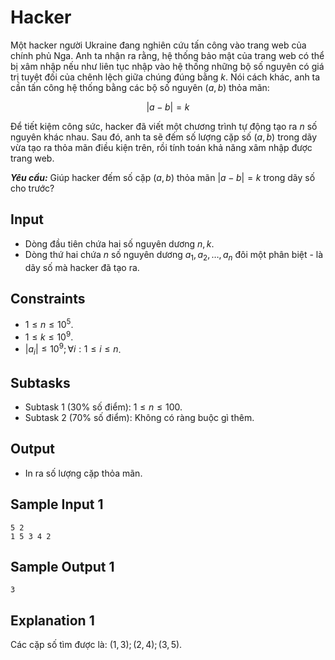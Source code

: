 # Hacker

Một hacker người Ukraine đang nghiên cứu tấn công vào trang web của chính phủ Nga. Anh ta nhận ra rằng, hệ thống bảo mật của trang web có thể bị xâm nhập nếu như liên tục nhập vào hệ thống những bộ số nguyên có giá trị tuyệt đối của chênh lệch giữa chúng đúng bằng $k$. Nói cách khác, anh ta cần tấn công hệ thống bằng các bộ số nguyên $(a, b)$ thỏa mãn:

$$|a - b| = k$$

Để tiết kiệm công sức, hacker đã viết một chương trình tự động tạo ra $n$ số nguyên khác nhau. Sau đó, anh ta sẽ đếm số lượng cặp số $(a, b)$ trong dãy vừa tạo ra thỏa mãn điều kiện trên, rồi tính toán khả năng xâm nhập được trang web.

***Yêu cầu:*** Giúp hacker đếm số cặp $(a, b)$ thỏa mãn $|a - b| = k$ trong dãy số cho trước?

## Input

- Dòng đầu tiên chứa hai số nguyên dương $n, k$.
- Dòng thứ hai chứa $n$ số nguyên dương $a_1, a_2, \dots, a_n$ đôi một phân biệt - là dãy số mà hacker đã tạo ra.

## Constraints

- $1 \le n \le 10^5$.
- $1 \le k \le 10^9$.
- $|a_i| \le 10^9; \forall i: 1 \le i \le n$.

## Subtasks

- Subtask $1$ ($30\%$ số điểm): $1 \le n \le 100$.
- Subtask $2$ ($70\%$ số điểm): Không có ràng buộc gì thêm.

## Output

- In ra số lượng cặp thỏa mãn.

## Sample Input 1

```
5 2
1 5 3 4 2
```

## Sample Output 1

```
3
```

## Explanation 1

Các cặp số tìm được là: $(1, 3); (2, 4); (3, 5)$.

